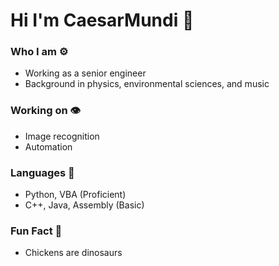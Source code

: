 # Hi I'm CaesarMundi 👋

### Who I am ⚙️
+ Working as a senior engineer
+ Background in physics, environmental sciences, and music

### Working on 👁️
+ Image recognition
+ Automation

### Languages 💬
+ Python, VBA (Proficient)
+ C++, Java, Assembly (Basic)

### Fun Fact 🐔
+ Chickens are dinosaurs

<!--
**CaesarMundi/CaesarMundi** is a ✨ _special_ ✨ repository because its `README.md` (this file) appears on your GitHub profile.

Here are some ideas to get you started:

- 🔭 I’m currently working on ...
- 🌱 I’m currently learning ...
- 👯 I’m looking to collaborate on ...
- 🤔 I’m looking for help with ...
- 💬 Ask me about ...
- 📫 How to reach me: ...
- 😄 Pronouns: ...
- ⚡ Fun fact: ...
-->
